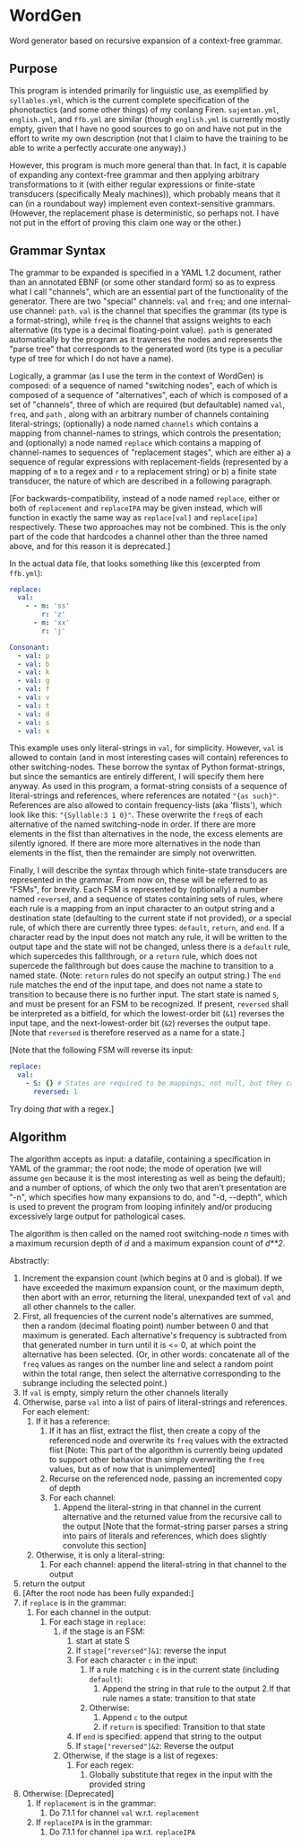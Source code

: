 # WordGen
Word generator based on recursive expansion of a context-free grammar.

## Purpose

This program is intended primarily for linguistic use, as exemplified by `syllables.yml`, which is the current complete specification of the phonotactics (and some other things) of my conlang Firen. `sajemtan.yml`, `english.yml`, and `ffb.yml` are similar (though `english.yml` is currently mostly empty, given that I have no good sources to go on and have not put in the effort to write my own description (not that I claim to have the training to be able to write a perfectly accurate one anyway).)

However, this program is much more general than that. In fact, it is capable of expanding any context-free grammar and then applying arbitrary transformations to it (with either regular expressions or finite-state transducers (specifically Mealy machines)), which probably means that it can (in a roundabout way) implement even context-sensitive grammars. (However, the replacement phase is deterministic, so perhaps not. I have not put in the effort of proving this claim one way or the other.)

## Grammar Syntax

The grammar to be expanded is specified in a YAML 1.2 document, rather than an annotated EBNF (or some other standard form) so as to express what I call "channels", which are an essential part of the functionality of the generator. There are two "special" channels: `val` and `freq`; and one internal-use channel: `path`. `val` is the channel that specifies the grammar (its type is a format-string), while `freq` is the channel that assigns weights to each alternative (its type is a decimal floating-point value). `path` is generated automatically by the program as it traverses the nodes and represents the "parse tree" that corresponds to the generated word (its type is a peculiar type of tree for which I do not have a name).

Logically, a grammar (as I use the term in the context of WordGen) is composed: of a sequence of named "switching nodes", each of which is composed of a sequence of "alternatives", each of which is composed of a set of "channels", three of which are required (but defaultable) named `val`, `freq`, and `path` , along with an arbitrary number of channels containing literal-strings; (optionally) a node named `channels` which contains a mapping from channel-names to strings, which controls the presentation; and (optionally) a node named `replace` which contains a mapping of channel-names to sequences of "replacement stages", which are either a) a sequence of regular expressions with replacement-fields (represented by a mapping of `m` to a regex and `r` to a replacement string) or b) a finite state transducer, the nature of which are described in a following paragraph.

[For backwards-compatibility, instead of a node named `replace`, either or both of `replacement` and `replaceIPA` may be given instead, which will function in exactly the same way as `replace[val]` and `replace[ipa]` respectively. These two approaches may not be combined. This is the only part of the code that hardcodes a channel other than the three named above, and for this reason it is deprecated.]

In the actual data file, that looks something like this (excerpted from `ffb.yml`):
```yaml
replace:
  val:
    - - m: 'ss'
        r: 'z'
      - m: 'xx'
        r: 'j'

Consonant:
  - val: p
  - val: b
  - val: k
  - val: g
  - val: f
  - val: v
  - val: t
  - val: d
  - val: s
  - val: x
```

This example uses only literal-strings in `val`, for simplicity. However, `val` is allowed to contain (and in most interesting cases will contain) references to other switching-nodes. These borrow the syntax of Python format-strings, but since the semantics are entirely different, I will specify them here anyway. As used in this program, a format-string consists of a sequence of literal-strings and references, where references are notated `"{as such}"`. References are also allowed to contain frequency-lists (aka 'flists'), which look like this: `"{Syllable:3 1 0}"`. These overwrite the `freq`s of each alternative of the named switching-node in order. If there are more elements in the flist than alternatives in the node, the excess elements are silently ignored. If there are more more alternatives in the node than elements in the flist, then the remainder are simply not overwritten.

Finally, I will describe the syntax through which finite-state transducers are represented in the grammar. From now on, these will be referred to as "FSMs", for brevity. Each FSM is represented by (optionally) a number named `reversed`, and a sequence of states containing sets of rules, where each rule is a mapping from an input character to an output string and a destination state (defaulting to the current state if not provided), *or* a special rule, of which there are currently three types: `default`, `return`, and `end`. If a character read by the input does not match any rule, it will be written to the output tape and the state will not be changed, unless there is a `default` rule, which supercedes this fallthrough, or a `return` rule, which does not supercede the fallthrough but does cause the machine to transition to a named state. (Note: `return` rules do not specify an output string.) The `end` rule matches the end of the input tape, and does not name a state to transition to because there is no further input. The start state is named `S`, and must be present for an FSM to be recognized. If present, `reversed` shall be interpreted as a bitfield, for which the lowest-order bit (`&1`) reverses the input tape, and the next-lowest-order bit (`&2`) reverses the output tape. [Note that `reversed` is therefore reserved as a name for a state.]

[Note that the following FSM will reverse its input:
```yaml
replace:
  val:
    - S: {} # States are required to be mappings, not null, but they can be empty
      reversed: 1
```
Try doing *that* with a regex.]

## Algorithm

The algorithm accepts as input: a datafile, containing a specification in YAML of the grammar; the root node; the mode of operation (we will assume `gen` because it is the most interesting as well as being the default); and a number of options, of which the only two that aren't presentation are "-n", which specifies how many expansions to do, and "-d, --depth", which is used to prevent the program from looping infinitely and/or producing excessively large output for pathological cases.

The algorithm is then called on the named root switching-node *n* times with a maximum recursion depth of *d* and a maximum expansion count of *d\*\*2*.

Abstractly:

 1. Increment the expansion count (which begins at 0 and is global). If we have exceeded the maximum expansion count, or the maximum depth, then abort with an error, returning the literal, unexpanded text of `val` and all other channels to the caller.
 2. First, all frequencies of the current node's alternatives are summed, then a random (decimal floating point) number between 0 and that maximum is generated. Each alternative's frequency is subtracted from that generated number in turn until it is <= 0, at which point the alternative has been selected. (Or, in other words: concatenate all of the `freq` values as ranges on the number line and select a random point within the total range, then select the alternative corresponding to the subrange including the selected point.)
 3. If `val` is empty, simply return the other channels literally
 4. Otherwise, parse `val` into a list of pairs of literal-strings and references. For each element:
    1. If it has a reference:
       1. If it has an flist, extract the flist, then create a copy of the referenced node and overwrite its `freq` values with the extracted flist [Note: This part of the algorithm is currently being updated to support other behavior than simply overwriting the `freq` values, but as of now that is unimplemented]
       2. Recurse on the referenced node, passing an incremented copy of depth
       3. For each channel:
          1. Append the literal-string in that channel in the current alternative and the returned value from the recursive call to the output [Note that the format-string parser parses a string into pairs of literals and references, which does slightly convolute this section]
    2. Otherwise, it is only a literal-string:
       1. For each channel: append the literal-string in that channel to the output
 5. return the output
 6. [After the root node has been fully expanded:]
 7. if `replace` is in the grammar:
    1. For each channel in the output:
       1. For each stage in `replace`:
          1. if the stage is an FSM:
             1. start at state S
             2. If `stage["reversed"]&1`: reverse the input
             3. For each character `c` in the input:
                1. If a rule matching `c` is in the current state (including `default`):
                   1. Append the string in that rule to the output
                   2.If that rule names a state: transition to that state
                2. Otherwise:
                   1. Append `c` to the output
                   2. if `return` is specified: Transition to that state
             4. If `end` is specified: append that string to the output
             5. If `stage["reversed"]&2`: Reverse the output
          2. Otherwise, if the stage is a list of regexes:
             1. For each regex:
                1. Globally substitute that regex in the input with the provided string
 8. Otherwise: [Deprecated]
    1. If `replacement` is in the grammar:
       1. Do 7.1.1 for channel `val` w.r.t. `replacement`
    2. If `replaceIPA` is in the grammar:
       1. Do 7.1.1 for channel `ipa` w.r.t. `replaceIPA`

